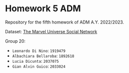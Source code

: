 # Homework 5 ADM
Repository for the fifth homework of ADM A.Y. 2022/2023.

Dataset: [The Marvel Universe Social Network](https://www.kaggle.com/datasets/csanhueza/the-marvel-universe-social-network?select=hero-network.csv)

Group 20:
- `Leonardo Di Nino`: `1919479`
- `Albachiara Bellaroba`: `1892618`
- `Lucia Dicunta`: `2037075`
- `Gian Alvin Guico`: `2033024`

